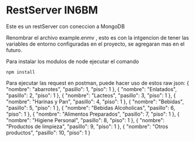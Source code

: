 # RestServer IN6BM
Este es un restServer con coneccion a MongoDB

Renombrar el archivo example.enmv , esto es con la intgencion de tener las variables de entorno configuradas en el proyecto, se agregaran mas en el futuro.

Para instalar los modulos de node ejecutar el comando 
```
npm install
```

Para ejecutar las request en postman, puede hacer uso de estos raw json:
{
    "nombre": "abarrotes",
    "pasillo": 1,
    "piso": 1
},
{
    "nombre": "Enlatados",
    "pasillo": 2,
    "piso": 1
},
{
    "nombre": "Lacteos",
    "pasillo": 3,
    "piso": 1
},
{
    "nombre": "Harinas y Pan",
    "pasillo": 4,
    "piso": 1
},
{
    "nombre": "Bebidas",
    "pasillo": 5,
    "piso": 1
},
{
    "nombre": "Bebidas Alcoholicas",
    "pasillo": 6,
    "piso": 1
},
{
    "nombre": "Alimentos Preparados",
    "pasillo": 7,
    "piso": 1
},
{
    "nombre": "Higiene Personal",
    "pasillo": 8,
    "piso": 1
},
{
    "nombre": "Productos de limpieza",
    "pasillo": 9,
    "piso": 1
},
{
    "nombre": "Otros productos",
    "pasillo": 10,
    "piso": 1
}
